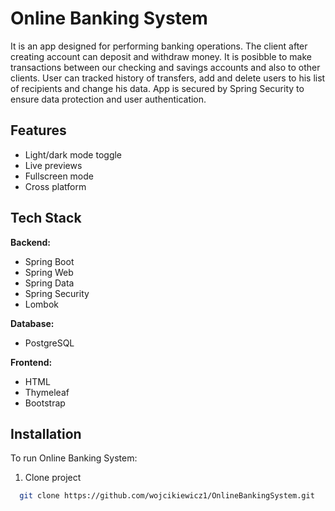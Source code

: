 
# Online Banking System

It is an app designed for performing banking operations. The client after creating account can deposit and
withdraw money. It is posibble to make transactions between our checking and savings accounts and also to
other clients. User can tracked history of transfers, add and delete users to his list of recipients and change his
data. App is secured by Spring Security to ensure data protection and user authentication.


## Features

- Light/dark mode toggle
- Live previews
- Fullscreen mode
- Cross platform


## Tech Stack

**Backend:** 
- Spring Boot 
- Spring Web 
- Spring Data 
- Spring Security
- Lombok

**Database:** 
- PostgreSQL

**Frontend:** 
- HTML
- Thymeleaf
- Bootstrap


## Installation

To run Online Banking System:

1. Clone project
```bash
  git clone https://github.com/wojcikiewicz1/OnlineBankingSystem.git

